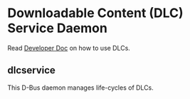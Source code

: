 # Downloadable Content (DLC) Service Daemon

Read [Developer Doc] on how to use DLCs.

## dlcservice
This D-Bus daemon manages life-cycles of DLCs.

[Developer Doc]: docs/developer.md
